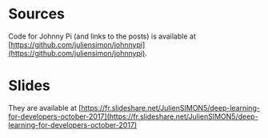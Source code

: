 # Sources

Code for Johnny Pi (and links to the posts) is available at [https://github.com/juliensimon/johnnypi](https://github.com/juliensimon/johnnypi).

# Slides

They are available at [https://fr.slideshare.net/JulienSIMON5/deep-learning-for-developers-october-2017](https://fr.slideshare.net/JulienSIMON5/deep-learning-for-developers-october-2017)